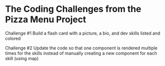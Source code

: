 # The Coding Challenges from the Pizza Menu Project

Challenge #1
Build a flash card with a picture, a bio, and dev skills listed and colored

Challenge #2
Update the code so that one component is rendered multiple times for the skills instead of manually creating a new component for each skill (using map)
